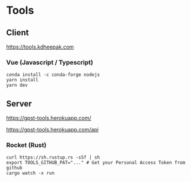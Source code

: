 # Tools

## Client

https://tools.kdheepak.com

### Vue (Javascript / Typescript)

```
conda install -c conda-forge nodejs
yarn install
yarn dev
```

## Server

https://gpst-tools.herokuapp.com/

https://gpst-tools.herokuapp.com/api

### Rocket (Rust)

```
curl https://sh.rustup.rs -sSf | sh
export TOOLS_GITHUB_PAT="..." # Get your Personal Access Token from github
cargo watch -x run
```
